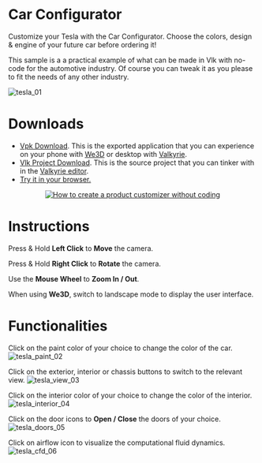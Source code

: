 
# Car Configurator
Customize your Tesla with the Car Configurator. Choose the colors, design & engine of your future car before ordering it!

This sample is a a practical example of what can be made in Vlk with no-code for the automotive industry. Of course you can tweak it as you please to fit the needs of any other industry.  

![tesla_01](https://cdn2.talansoft.com/ftp/img/tutorial_sample_images/tesla_01.jpg)  

# Downloads

- [Vpk Download](https://cdn2.talansoft.com/ftp/samples/Tesla-Template-Version-1.vpk). This is the exported application that you can experience on your phone with [We3D](https://www.talansoft.com/vlk/downloads#we3d) or desktop with [Valkyrie](https://www.talansoft.com/vlk/downloads#vlk).
- [Vlk Project Download](https://cdn2.talansoft.com/ftp/samples/Tesla-Template-Version-1.zip). This is the source project that you can tinker with in the [Valkyrie editor](https://www.talansoft.com/vlk/downloads#vlk).
- [Try it in your browser.](https://cdn2.talansoft.com/ftp/webplayer/v20210715/Vlk/bin/web-js/VlkPlayerSA_ra.html?OpenFile=https://cdn2.talansoft.com/ftp/samples/Tesla-Template-Version-1.vpk)

<div align="center">
  <a href="https://www.youtube.com/watch?v=YXCvhsdOVjA"><img src="https://cdn2.talansoft.com/ftp/img/tutorial_sample_images/tesla_yt_placeholder.png" alt="How to create a product customizer without coding"></a>
</div>

# Instructions
Press & Hold **Left Click** to **Move** the camera.

Press & Hold **Right Click** to **Rotate** the camera.

Use the **Mouse Wheel** to **Zoom In / Out**.

When using **We3D**, switch to landscape mode to display the user interface.

# Functionalities
Click on the paint color of your choice to change the color of the car.
![tesla_paint_02](https://cdn2.talansoft.com/ftp/img/tutorial_sample_images/tesla_paint_02.gif)

Click on the exterior, interior or chassis buttons to switch to the relevant view.
![tesla_view_03](https://cdn2.talansoft.com/ftp/img/tutorial_sample_images/tesla_view_03.gif)

Click on the interior color of your choice to change the color of the interior.
![tesla_interior_04](https://cdn2.talansoft.com/ftp/img/tutorial_sample_images/tesla_interior_04.gif)

Click on the door icons to **Open / Close** the doors of your choice.
![tesla_doors_05](https://cdn2.talansoft.com/ftp/img/tutorial_sample_images/tesla_doors_05.gif)

Click on airflow icon to visualize the computational fluid dynamics.
![tesla_cfd_06](https://cdn2.talansoft.com/ftp/img/tutorial_sample_images/tesla_cfd_06.gif)



